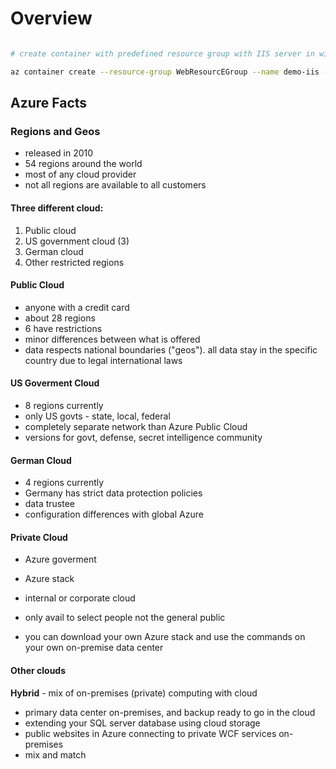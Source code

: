 # Overview

```bash

# create container with predefined resource group with IIS server in windows docker image

az container create --resource-group WebResourcEGroup --name demo-iis --os-type Windows --image mcr.microsoft.com/windows/servercore/iis:nanoserver --dns-name-label demoiisanhtest --ports 80
```

## Azure Facts  

### Regions and Geos  

- released in 2010    
- 54 regions around the world    
- most of any cloud provider   
- not all regions are available to all customers  

#### Three different cloud:  
1. Public cloud
2. US government cloud (3)
3. German cloud
4. Other restricted regions


#### Public Cloud  
- anyone with a credit card  
- about 28 regions    
- 6 have restrictions  
- minor differences between what is offered   
- data respects national boundaries ("geos"). all data stay in the specific country due to legal international laws  

#### US Goverment Cloud
- 8 regions currently  
- only US govts - state, local, federal  
- completely separate network than Azure Public Cloud 
- versions for govt, defense, secret intelligence community  

#### German Cloud
- 4 regions currently 
- Germany has strict data protection policies
- data trustee
- configuration differences with global Azure

#### Private Cloud 
- Azure goverment 
- Azure stack
- internal or corporate cloud
- only avail to select people not the general public

- you can download your own Azure stack and use the commands on your own on-premise data center   

#### Other clouds  

**Hybrid** - mix of on-premises (private) computing with cloud  
- primary data center on-premises, and backup ready to go in the cloud  
- extending your SQL server database using cloud storage  
- public websites in Azure connecting to private WCF services on-premises
- mix and match   


